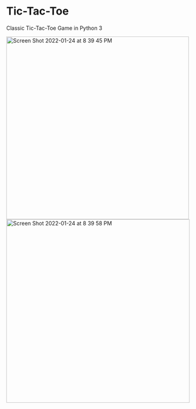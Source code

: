 # Tic-Tac-Toe


Classic Tic-Tac-Toe Game in Python 3



<img width="481" alt="Screen Shot 2022-01-24 at 8 39 45 PM" src="https://user-images.githubusercontent.com/91064646/150894772-c2c7dbdb-c517-4dd0-99ac-6278522c3824.png">
<img width="483" alt="Screen Shot 2022-01-24 at 8 39 58 PM" src="https://user-images.githubusercontent.com/91064646/150894778-1f2a2635-0786-4602-b60f-68d95e2ce811.png">
